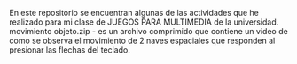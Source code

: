 En este repositorio se encuentran algunas de las actividades que he realizado para mi clase de JUEGOS PARA MULTIMEDIA de la universidad. 
movimiento objeto.zip - es un archivo comprimido que contiene un video de como se observa el movimiento de 2 naves espaciales que responden al presionar las flechas del teclado. 
